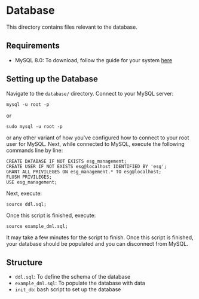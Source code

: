 # Database
This directory contains files relevant to the database.

## Requirements
- MySQL 8.0: To download, follow the guide for your system [here](https://dev.mysql.com/doc/mysql-installation-excerpt/8.0/en/installing.html)

## Setting up the Database
Navigate to the `database/` directory. Connect to your MySQL server:
```
mysql -u root -p
```
or
```
sudo mysql -u root -p
```
or any other variant of how you've configured how to connect to your root user for MySQL.
Next, while connected to MySQL, execute the following commands line by line:
```
CREATE DATABASE IF NOT EXISTS esg_management;
CREATE USER IF NOT EXISTS esg@localhost IDENTIFIED BY 'esg';
GRANT ALL PRIVILEGES ON esg_management.* TO esg@localhost;
FLUSH PRIVILEGES;
USE esg_management;
```
Next, execute:
```
source ddl.sql;
```
Once this script is finished, execute:
```
source example_dml.sql;
```
It may take a few minutes for the script to finish. Once this script is finished, your database should be populated and you can disconnect from MySQL.

## Structure
- `ddl.sql`: To define the schema of the database
- `example_dml.sql`: To populate the database with data
- `init_db`: bash script to set up the database